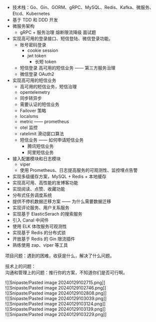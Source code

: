 - 技术栈：Go、Gin、GORM、gRPC、MySQL、Redis、Kafka、微服务、Etcd、Kubernetes
- 基于 TDD 和 DDD 开发
- 微服务架构
	- gRPC + 服务治理 熔断限流降级 面试题
- 实现高可用的登录接口、短信登陆、微信登录功能。
	- 账号密码登录
		- cookie session
		- jwt token
			- 长短 token
	- 短信登录 高可用的短信业务 —— 第三方服务治理
	- 微信登录 OAuth2
- 实现高可用的短信业务
	- 高可用的短信业务，短信治理
	- opentelemetry
	- 同步转异步
	- 需要认证的短信业务
	- Failover 策略
	- localsms
	- metric —— prometheus
	- otel 监控
	- ratelimit 滑动窗口算法
	- 短信业务 —— 如何申请短信业务
		- 腾讯短信业务
		- 阿里短信业务
- 接入配置模块和日志模块
	- viper
	- 使用 Prometheus、日志提高服务的可观测性、监控埋点告警
- 实现多级缓存方案，MySQL + Redis + 本地缓存
- 实现高可用、高性能的发博客功能
- 实现阅读、点赞、收藏功能
- 分布式任务调度系统
- 提供不停机数据迁移方案 —— 为什么需要数据迁移
- 实现评论服务、用户关系服务
- 实现基于 ElasticSerach 的搜索服务
- 引入 Canal 中间件
- 使用 ELK 体改服务可观测性
- 实现基于 Redis 的分布式锁  
- 开放基于 Redis 的 Gin 限流插件
- 熟练使用 zap、viper 等工具

项目问题：遇到的困难，收获是什么，解决了什么问题。

技术上的问题：  
沟通和管理上的问题：推行你的方案，不知道你们是否可行啊。

![[Snipaste/Pasted image 20240129102715.png]]  
![[Snipaste/Pasted image 20240129102746.png]]  
![[Snipaste/Pasted image 20240129102808.png]]  
![[Snipaste/Pasted image 20240129103039.png]]  
![[Snipaste/Pasted image 20240129103124.png]]  
![[Snipaste/Pasted image 20240129103139.png]]  
![[Snipaste/Pasted image 20240129103229.png]]
